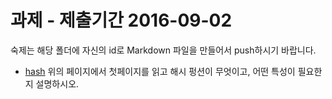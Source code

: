 # 과제 - 제출기간 2016-09-02

숙제는 해당 폴더에 자신의 id로 Markdown 파일을 만들어서 push하시기 바랍니다. 

* [hash](https://web.archive.org/web/20120615165357/http://home.comcast.net/~bretm/hash/)
 위의 페이지에서 첫페이지를 읽고 해시 펑션이 무엇이고, 어떤 특성이 필요한지 설명하시오.

